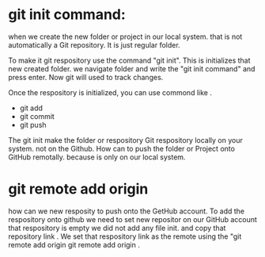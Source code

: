 # git init command:

when we create the new folder or project in our local system. that is not automatically a Git repository.
It is just regular folder.

To make it git respository use the command "git init". This is initializes that new created folder. we navigate folder and
write the "git init command" and press enter. Now git will used to track changes.

Once the respository is initialized, you can use commond like .

- git add
- git commit
- git push

The git init make the folder or respository Git respository locally on your system. not on the
Github.
How can to push the folder or Project onto GitHub remotally. because is only on our local system.

# git remote add origin <link>

how can we new resposity to push onto the GetHub account.
To add the respository onto github we need to set new repositor on our GitHub account that respository is empty we did not
add any file init. and copy that repository link . We set that respository link as the remote using the "git remote add origin<link>
git remote add origin <link>.
